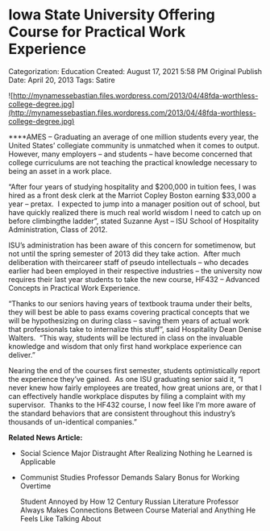 # Iowa State University Offering Course for Practical Work Experience

Categorization: Education
Created: August 17, 2021 5:58 PM
Original Publish Date: April 20, 2013
Tags: Satire

![http://mynamessebastian.files.wordpress.com/2013/04/48fda-worthless-college-degree.jpg](http://mynamessebastian.files.wordpress.com/2013/04/48fda-worthless-college-degree.jpg)

****AMES – Graduating an average of one million students every year, the United States’ collegiate community is unmatched when it comes to output.  However, many employers – and students – have become concerned that college curriculums are not teaching the practical knowledge necessary to being an asset in a work place.

“After four years of studying hospitality and $200,000 in tuition fees, I was hired as a front desk clerk at the Marriot Copley Boston earning $33,000 a year – pretax.  I expected to jump into a manager position out of school, but have quickly realized there is much real world wisdom I need to catch up on before climbingthe ladder”, stated Suzanne Ayst – ISU School of Hospitality Administration, Class of 2012.

ISU’s administration has been aware of this concern for sometimenow, but not until the spring semester of 2013 did they take action.  After much deliberation with theircareer staff of pseudo intellectuals – who decades earlier had been employed in their respective industries – the university now requires their last year students to take the new course, HF432 – Advanced Concepts in Practical Work Experience.

“Thanks to our seniors having years of textbook trauma under their belts, they will best be able to pass exams covering practical concepts that we will be hypothesizing on during class – saving them years of actual work that professionals take to internalize this stuff”, said Hospitality Dean Denise Walters.  “This way, students will be lectured in class on the invaluable knowledge and wisdom that only first hand workplace experience can deliver.”

Nearing the end of the courses first semester, students optimistically report the experience they’ve gained.  As one ISU graduating senior said it, “I never knew how fairly employees are treated, how great unions are, or that I can effectively handle workplace disputes by filing a complaint with my supervisor.  Thanks to the HF432 course, I now feel like I’m more aware of the standard behaviors that are consistent throughout this industry’s thousands of un-identical companies.”

**Related News Article:**

- Social Science Major Distraught After Realizing Nothing he Learned is Applicable
- Communist Studies Professor Demands Salary Bonus for Working Overtime
    
    Student Annoyed by How 12 Century Russian Literature Professor Always Makes Connections Between Course Material and Anything He Feels Like Talking About